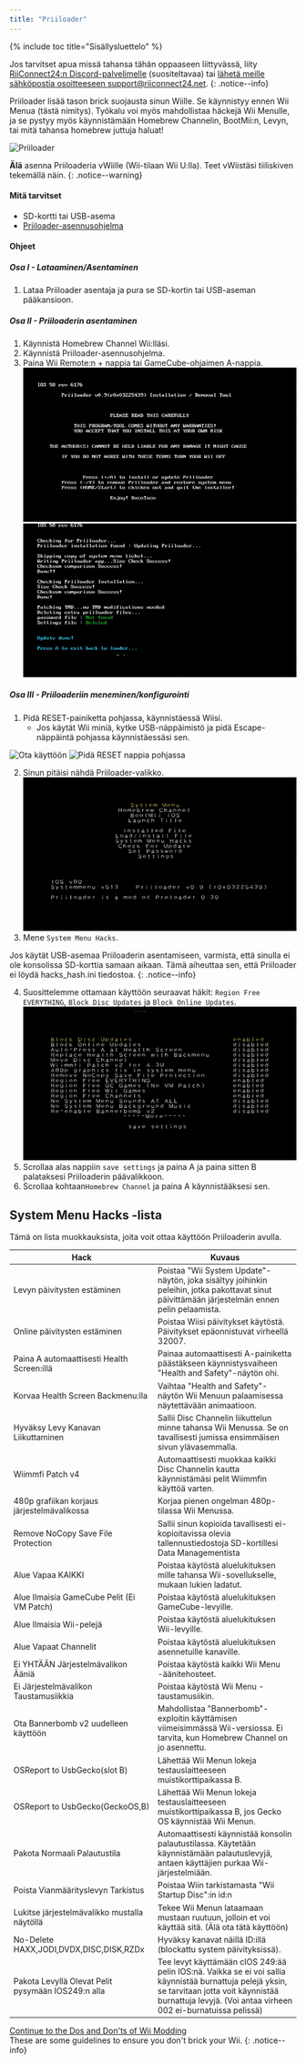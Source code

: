 ```yaml
---
title: "Priiloader"
---
```


{% include toc title="Sisällysluettelo" %}

Jos tarvitset apua missä tahansa tähän oppaaseen liittyvässä, liity [RiiConnect24:n Discord-palvelimelle](https://discord.gg/rc24) (suositeltavaa) tai [ lähetä meille sähköpostia osoitteeseen support@riiconnect24.net](mailto:support@riiconnect24.net).
{: .notice--info}

Priiloader lisää tason brick suojausta sinun Wiille. Se käynnistyy ennen Wii Menua (tästä nimitys). Työkalu voi myös mahdollistaa häckejä Wii Menulle, ja se pystyy myös käynnistämään Homebrew Channelin, BootMii:n, Levyn, tai mitä tahansa homebrew juttuja haluat!

![Priiloader](/images/priiloader.jpg)

**Älä** asenna Priiloaderia vWiille (Wii-tilaan Wii U:lla). Teet vWiistäsi tiiliskiven tekemällä näin.
{: .notice--warning}

#### Mitä tarvitset

- SD-kortti tai USB-asema
- [Priiloader-asennusohjelma](https://hbb1.oscwii.org/hbb/priiloader/priiloader.zip)

#### Ohjeet

##### Osa I - Lataaminen/Asentaminen

1. Lataa Priiloader asentaja ja pura se SD-kortin tai USB-aseman pääkansioon.

##### Osa II - Priiloaderin asentaminen

1. Käynnistä Homebrew Channel Wii:lläsi.
2. Käynnistä Priiloader-asennusohjelma.
3. Paina Wii Remote:n + nappia tai GameCube-ohjaimen A-nappia. ![Asenna Priiloader](/images/Priiloader/installer.png) ![Asentaa](/images/Priiloader/installing.png)

##### Osa III - Priiloaderiin meneminen/konfigurointi

1. Pidä RESET-painiketta pohjassa, käynnistäessä Wiisi.
   - Jos käytät Wii miniä, kytke USB-näppäimistö ja pidä Escape-näppäintä pohjassa käynnistäessäsi sen.

![Ota käyttöön](/images/Priiloader/on.jpg) ![Pidä RESET nappia pohjassa](/images/Priiloader/reset.jpg)

2. Sinun pitäisi nähdä Priiloader-valikko. ![Menu](/images/Priiloader/mainmenu.png)
3. Mene `System Menu Hacks`.

Jos käytät USB-asemaa Priiloaderin asentamiseen, varmista, että sinulla ei ole konsolissa SD-korttia samaan aikaan. Tämä aiheuttaa sen, että Priiloader ei löydä hacks_hash.ini tiedostoa.
{: .notice--info}

4. Suosittelemme ottamaan käyttöön seuraavat häkit: `Region Free EVERYTHING`, `Block Disc Updates` ja `Block Online Updates`. ![System Menu Hacks -lista](/images/Priiloader/hacks.png)
1. Scrollaa alas nappiin `save settings` ja paina A ja paina sitten B palataksesi Priiloaderin päävalikkoon.
1. Scrollaa kohtaan`Homebrew Channel` ja paina A käynnistääksesi sen.

## System Menu Hacks -lista

Tämä on lista muokkauksista, joita voit ottaa käyttöön Priiloaderin avulla.

| Hack                                               | Kuvaus                                                                                                                                                                                                          |
| -------------------------------------------------- | --------------------------------------------------------------------------------------------------------------------------------------------------------------------------------------------------------------- |
| Levyn päivitysten estäminen                        | Poistaa "Wii System Update"-näytön, joka sisältyy joihinkin peleihin, jotka pakottavat sinut päivittämään järjestelmän ennen pelin pelaamista.                                                                  |
| Online päivitysten estäminen                       | Poistaa Wiisi päivitykset käytöstä. Päivitykset epäonnistuvat virheellä 32007.                                                                                                                                  |
| Paina A automaattisesti Health Screen:illä         | Painaa automaattisesti A-painiketta päästäkseen käynnistysvaiheen "Health and Safety"-näytön ohi.                                                                                                               |
| Korvaa Health Screen Backmenu:lla                  | Vaihtaa "Health and Safety"-näytön Wii Menuun palaamisessa näytettävään animaatioon.                                                                                                                            |
| Hyväksy Levy Kanavan Liikuttaminen                 | Sallii Disc Channelin liikuttelun minne tahansa Wii Menussa. Se on tavallisesti jumissa ensimmäisen sivun ylävasemmalla.                                                                                        |
| Wiimmfi Patch v4                                   | Automaattisesti muokkaa kaikki Disc Channelin kautta käynnistämäsi pelit Wiimmfin käyttöä varten.                                                                                                               |
| 480p grafiikan korjaus järjestelmävalikossa        | Korjaa pienen ongelman 480p-tilassa Wii Menussa.                                                                                                                                                                |
| Remove NoCopy Save File Protection                 | Sallii sinun kopioida tavallisesti ei-kopioitavissa olevia tallennustiedostoja SD-kortillesi Data Managementista                                                                                                |
| Alue Vapaa KAIKKI                                  | Poistaa käytöstä aluelukituksen mille tahansa Wii-sovellukselle, mukaan lukien ladatut.                                                                                                                         |
| Alue Ilmaisia GameCube Pelit (Ei VM Patch)         | Poistaa käytöstä aluelukituksen GameCube-levyille.                                                                                                                                                              |
| Alue Ilmaisia Wii-pelejä                           | Poistaa käytöstä aluelukituksen Wii-levyille.                                                                                                                                                                   |
| Alue Vapaat Channelit                              | Poistaa käytöstä aluelukituksen asennetuille kanaville.                                                                                                                                                         |
| Ei YHTÄÄN Järjestelmävalikon Ääniä                 | Poistaa käytöstä kaikki Wii Menu -äänitehosteet.                                                                                                                                                                |
| Ei Järjestelmävalikon Taustamusiikkia              | Poistaa käytöstä Wii Menu -taustamusiikin.                                                                                                                                                                      |
| Ota Bannerbomb v2 uudelleen käyttöön               | Mahdollistaa "Bannerbomb"-exploitin käyttämisen viimeisimmässä Wii-versiossa. Ei tarvita, kun Homebrew Channel on jo asennettu.                                                                                 |
| OSReport to UsbGecko(slot B)                       | Lähettää Wii Menun lokeja testauslaitteeseen muistikorttipaikassa B.                                                                                                                                            |
| OSReport to UsbGecko(GeckoOS,B)                    | Lähettää Wii Menun lokeja testauslaitteeseen muistikorttipaikassa B, jos Gecko OS käynnistää Wii Menun.                                                                                                         |
| Pakota Normaali Palautustila                       | Automaattisesti käynnistää konsolin palautustilassa. Käytetään käynnistämään palautuslevyjä, antaen käyttäjien purkaa Wii-järjestelmiään.                                                                       |
| Poista Vianmäärityslevyn Tarkistus                 | Poistaa Wiin tarkistamasta "Wii Startup Disc":in id:n                                                                                                                                                           |
| Lukitse järjestelmävalikko mustalla näytöllä       | Tekee Wii Menun lataamaan mustaan ruutuun, jolloin et voi käyttää sitä. (Älä ota tätä käyttöön)                                                                                                                 |
| No-Delete HAXX,JODI,DVDX,DISC,DISK,RZDx            | Hyväksy kanavat näillä ID:illä (blockattu system päivityksissä).                                                                                                                                                |
| Pakota Levyllä Olevat Pelit pysymään IOS249:n alla | Tee levyt käyttämään cIOS 249:ää pelin IOS:nä. Vaikka se ei voi sallia käynnistää burnattuja pelejä yksin, se tarvitaan jotta voit käynnistää burnattuja levyjä. (Voi antaa virheen 002 ei-burnatuissa pelissä) |

[Continue to the Dos and Don'ts of Wii Modding](dosanddonts)<br> These are some guidelines to ensure you don't brick your Wii.
{: .notice--info}

